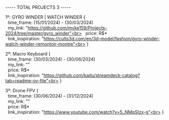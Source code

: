 ----- TOTAL PROJECTS 3 -----

1º: GYRO WINDER | WATCH WINDER {<br>
&nbsp;&nbsp;time_frame: (15/01/2024) - (30/03/2024)<br>
&nbsp;&nbsp;my_link: "https://github.com/myke159/Projects-2024/tree/master/gyro_winder"<br>
&nbsp;&nbsp;price: R$*<br>
&nbsp;&nbsp;link_inspiration: "https://cults3d.com/en/3d-model/fashion/gyro-winder-watch-winder-remontoir-montre"<br>
}




2º: Macro Keyboard {<br>
&nbsp;&nbsp;time_frame: (30/03/2024) - (30/06/2024)<br>
&nbsp;&nbsp;my_link: ""<br>
&nbsp;&nbsp;price: R$*<br>
&nbsp;&nbsp;link_inspiration: "https://github.com/kadu/streamdeck-catalog?tab=readme-ov-file"<br>
}




3º: Drone FPV  {<br>
&nbsp;&nbsp;time_frame: (30/06/2024) - (31/12/2024)<br>
&nbsp;&nbsp;my_link: ""<br>
&nbsp;&nbsp;price: R$*<br>
&nbsp;&nbsp;link_inspiration: "https://www.youtube.com/watch?v=5_NMqSIzx-g"<br>
}